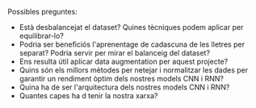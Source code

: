 Possibles preguntes:
-	Està desbalancejat el dataset? Quines tècniques podem aplicar per equilibrar-lo?
-	Podria ser beneficiós l'aprenentage de cadascuna de les lletres per separat? Podria servir per mirar el balanceig del dataset?
-	Ens resulta útil aplicar data augmentation per aquest projecte?
-	Quins són els millors mètodes per netejar i normalitzar les dades per garantir un rendiment òptim dels nostres models CNN i RNN?
-	Quina ha de ser l'arquitectura dels nostres models CNN i RNN?
- Quantes capes ha d tenir la nostra xarxa?

